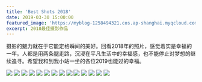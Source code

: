 ```yaml
---
title: 'Best Shots 2018'
date: 2019-03-30 15:00:00
featured_image: 'https://myblog-1258494321.cos.ap-shanghai.myqcloud.com/image/back_to_blog/gallery/album_me/IMG_20161129_104815.jpg'
excerpt: 2018最佳摄影作品
---
```


摄影的魅力就在于它能定格瞬间的美好。回看2018年的照片，感觉着实是幸福的一年。人都是用两条腿走路，沉浸在平凡生活中的幸福感，也不能停止对梦想的继续追寻。希望我和到我小站一坐的各位2019也能过的幸福。

<div class="gallery" data-columns="3">
	<img src="https://myblog-1258494321.cos.ap-shanghai.myqcloud.com/image/back_to_blog/gallery/album_me/2016-10-08%2002.46.21%201.jpg">
	<img src="	https://myblog-1258494321.cos.ap-shanghai.myqcloud.com/image/back_to_blog/gallery/album_me/2016-12-03%2006.48.40%201.jpg">
	<img src="https://myblog-1258494321.cos.ap-shanghai.myqcloud.com/image/back_to_blog/gallery/album_me/2018-06-13%2005.03.01%206.jpg">
	<img src="https://myblog-1258494321.cos.ap-shanghai.myqcloud.com/image/back_to_blog/gallery/album_me/2018-09-26%2001.49.35%201.jpg">
	<img src="https://myblog-1258494321.cos.ap-shanghai.myqcloud.com/image/back_to_blog/gallery/album_me/2018-09-26%2003.21.39%201.jpg">
    <img src="https://myblog-1258494321.cos.ap-shanghai.myqcloud.com/image/back_to_blog/gallery/album_me/IMG_20161115_212218.jpg">
	<img src="https://myblog-1258494321.cos.ap-shanghai.myqcloud.com/image/back_to_blog/gallery/album_me/IMG_20161127_210236.jpg">
	<img src="https://myblog-1258494321.cos.ap-shanghai.myqcloud.com/image/back_to_blog/gallery/album_me/IMG_20161129_104815.jpg">
	<img src="https://myblog-1258494321.cos.ap-shanghai.myqcloud.com/image/back_to_blog/gallery/album_me/IMG_20161129_150512.jpg">
	<img src="https://myblog-1258494321.cos.ap-shanghai.myqcloud.com/image/back_to_blog/gallery/album_me/IMG_20161210_192929.jpg">
	<img src="https://myblog-1258494321.cos.ap-shanghai.myqcloud.com/image/back_to_blog/gallery/album_me/IMG_20161211_192441.jpg">
	<img src="https://myblog-1258494321.cos.ap-shanghai.myqcloud.com/image/back_to_blog/gallery/album_me/IMG_20161230_121958_238.jpg">
	<img src="https://myblog-1258494321.cos.ap-shanghai.myqcloud.com/image/back_to_blog/gallery/album_me/IMG_20170414_142427_105.jpg">
	<img src="	https://myblog-1258494321.cos.ap-shanghai.myqcloud.com/image/back_to_blog/gallery/album_me/IMG_20171218_160943_294.jpg">
</div>
